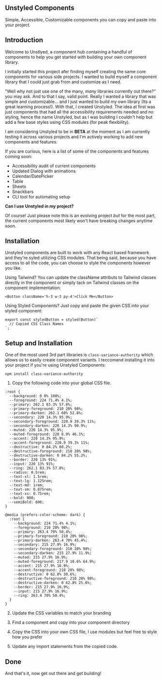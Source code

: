 ## Unstyled Components

Simple, Accessible, Customizable components you can copy and paste into your project.

## Introduction

Welcome to Unstlyed, a component hub containing a handful of components to help you get started with building your own component library.

I initially started this project afer finding myself creating the same core components for various side projects. I wanted to build myself a component library that I could
just grab from and customize as I need.

"Well why not just use one of the many, _many_ libraries currently out there?" you may ask. And to that I say, valid point. Really I wanted a library that was simple and customizable...
and I just wanted to build my own library (Its a great learning process!). With that, I created Unstyled. The idea at first was just components that had all the accessibility requirements
needed and no styling, hence the name Unstyled, but as I was building I couldn't help but add a few base styles using CSS modules (for peak flexibility).

I am considering Unstyled to be in **BETA** at the moment as I am currently testing it across various projects and I'm actively working to add new components and features.

If you are curious, here is a list of some of the components and features coming soon:

- Accessibility audit of current components
- Updated Dialog with animations
- Calendar/DatePicker
- Table
- Sheets
- Snackbars
- CLI tool for automating setup

**Can I use Unstyled in my project?**

Of course! Just please note this is an evolving project _but_ for the most part, the current components most likely won't have breaking changes anytime soon.

## Installation

Unstyled components are built to work with any React based framework and they're syled utilizing CSS modules. That being said, because you have access to all the code, you can choose
to style the components however you like.

Using Tailwind? You can update the className attributs to Tailwind classes directly in the component or simply tack on Tailwind classes on the component implementation:

```
<Button className='h-3 w-3 py-4'>Click Me</Button>
```

Using Styled Components? Just copy and paste the given CSS into your styled component:

```
export const styledButton = styled(Button)`
  // Copied CSS Class Names
`;
```

## Setup and Installation

One of the most used 3rd part libraries is `class-variance-authority` which allows us to easily create component variants. I reccomend installing it into your project if you're using Unstyled Components:

```
npm install class-variance-authority
```

1. Copy the following code into your global CSS file.

```
:root {
  --background: 0 0% 100%;
  --foreground: 224 71.4% 4.1%;
  --primary: 262.1 83.3% 57.8%;
  --primary-foreground: 210 20% 98%;
  --primary-darken: 262.1 60% 52.8%;
  --secondary: 220 14.3% 95.9%;
  --secondary-foreground: 220.9 39.3% 11%;
  --secondary-darken: 220 14.3% 90.9%;
  --muted: 220 14.3% 95.9%;
  --muted-foreground: 220 8.9% 46.1%;
  --accent: 220 14.3% 95.9%;
  --accent-foreground: 220.9 39.3% 11%;
  --destructive: 0 84.2% 60.2%;
  --destructive-foreground: 210 20% 98%;
  --destructive-darken: 0 84.2% 55.2%;
  --border: 220 13% 91%;
  --input: 220 13% 91%;
  --ring: 262.1 83.3% 57.8%;
  --radius: 0.5rem;
  --text-xl: 1.5rem;
  --text-lg: 1.125rem;
  --text-md: 1rem;
  --text-sm: 0.875rem;
  --text-xs: 0.75rem;
  --bold: 900;
  --semiBold: 600;
}

@media (prefers-color-scheme: dark) {
  :root {
    --background: 224 71.4% 4.1%;
    --foreground: 210 20% 98%;
    --primary: 263.4 70% 50.4%;
    --primary-foreground: 210 20% 98%;
    --primary-darken: 263.4 70% 45.4%;
    --secondary: 215 27.9% 16.9%;
    --secondary-foreground: 210 20% 98%;
    --secondary-darken: 215 27.9% 11.9%;
    --muted: 215 27.9% 16.9%;
    --muted-foreground: 217.9 10.6% 64.9%;
    --accent: 215 27.9% 16.9%;
    --accent-foreground: 210 20% 98%;
    --destructive: 0 62.8% 30.6%;
    --destructive-foreground: 210 20% 98%;
    --destructive-darken: 0 62.8% 25.6%;
    --border: 215 27.9% 16.9%;
    --input: 215 27.9% 16.9%;
    --ring: 263.4 70% 50.4%;
  }
}
```

2. Update the CSS variables to match your branding

3. Find a component and copy into your component directory

4. Copy the CSS into your own CSS file, I use modules but feel free to style how
   you prefer

5. Update any import statements from the copied code.

## Done

And that's it, now get out there and get building!
